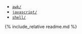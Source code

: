 
- [`awk/`](awk)
- [`javascript/`](javascript)
- [`shell/`](shell)

{% include_relative readme.md %}
